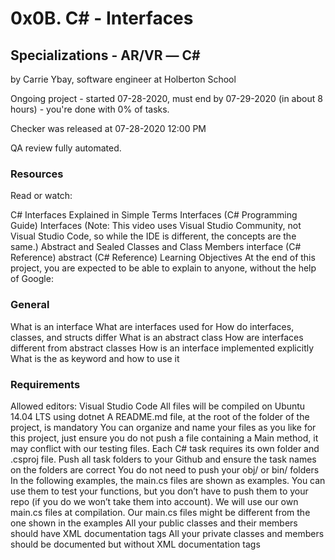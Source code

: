 # 0x0B. C# - Interfaces
 ## Specializations - AR/VR ― C#

 by Carrie Ybay, software engineer at Holberton School

 Ongoing project - started 07-28-2020, must end by 07-29-2020 (in about 8 hours) - you're done with 0% of tasks.

 Checker was released at 07-28-2020 12:00 PM

 QA review fully automated.

### Resources
Read or watch:

C# Interfaces Explained in Simple Terms
Interfaces (C# Programming Guide)
Interfaces (Note: This video uses Visual Studio Community, not Visual Studio Code, so while the IDE is different, the concepts are the same.)
Abstract and Sealed Classes and Class Members
interface (C# Reference)
abstract (C# Reference)
Learning Objectives
At the end of this project, you are expected to be able to explain to anyone, without the help of Google:

### General
What is an interface
What are interfaces used for
How do interfaces, classes, and structs differ
What is an abstract class
How are interfaces different from abstract classes
How is an interface implemented explicitly
What is the as keyword and how to use it

### Requirements
Allowed editors: Visual Studio Code
All files will be compiled on Ubuntu 14.04 LTS using dotnet
A README.md file, at the root of the folder of the project, is mandatory
You can organize and name your files as you like for this project, just ensure you do not push a file containing a Main method, it may conflict with our testing files.
Each C# task requires its own folder and .csproj file. Push all task folders to your Github and ensure the task names on the folders are correct
You do not need to push your obj/ or bin/ folders
In the following examples, the main.cs files are shown as examples. You can use them to test your functions, but you don’t have to push them to your repo (if you do we won’t take them into account). We will use our own main.cs files at compilation. Our main.cs files might be different from the one shown in the examples
All your public classes and their members should have XML documentation tags
All your private classes and members should be documented but without XML documentation tags
